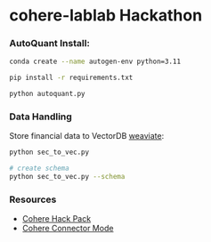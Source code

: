 # cohere-lablab Hackathon

### AutoQuant Install: 

```bash
conda create --name autogen-env python=3.11

pip install -r requirements.txt 

python autoquant.py
```

### Data Handling

Store financial data to VectorDB [weaviate](https://weaviate.io/):
```bash
python sec_to_vec.py

# create schema
python sec_to_vec.py --schema
```


### Resources
- [Cohere Hack Pack](https://drive.google.com/file/d/15h0_synH0w1UY_0mgauyk7PPwmtRgG5P/view)
- [Cohere Connector Mode](https://drive.google.com/file/d/1FU_oSg8E9zQpJRVLttmPMl772v_aB5d1/view)
